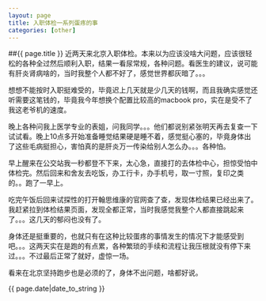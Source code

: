 ```yaml
---
layout: page
title: 入职体检一系列蛋疼的事
categories: [other]
---
```

##{{ page.title }}
近两天来北京入职体检。本来以为应该没啥大问题，应该很轻松的各种全过然后顺利入职，结果一看尿常规，各种问题。看医生的建议，说可能有肝炎肾病啥的，当时我整个人都不好了，感觉世界都灰暗了。。。

想想不能按时入职挺难受的，毕竟迟上几天就是少几天的钱啊，而且我确实感觉还听需要这笔钱的，毕竟我今年想换个配置比较高的macbook pro，实在是受不了我这老爷机的速度。

晚上各种问我上医学专业的表姐，问我同学。。。他们都说别紧张明天再去复查一下试试看。晚上10点多开始准备睡觉结果硬是睡不着，感觉挺心塞的，毕竟身体出了这些毛病挺担心，害怕真的是肝炎万一传染给别人怎么办。。。各种怕。

早上醒来在公交站我一秒都登不下来，太心急，直接打的去体检中心，担惊受怕中体检完。然后回来和舍友去吃饭，办工行卡，办手机号，取一寸照，复印之类的。。跑了一早上。

吃完午饭后回来试探性的打开翰思维康的官网查了查，发现体检结果已经出来了。我赶紧拉到体检结果页面，发现全都正常，当时我感觉我整个人都直接跳起来了。。。这几天的郁闷也没有了。

身体还是挺重要的，也就只有在这种比较蛋疼的事情发生的情况下才能感受到吧。。。这两天实在是跑的有点累，各种繁琐的手续和流程让我压根就没有停下来过。。。不过最后正常了就好，虚惊一场。

看来在北京坚持跑步也是必须的了，身体不出问题，啥都好说。

{{ page.date|date_to_string }}
